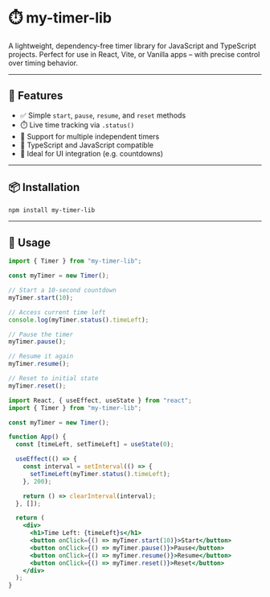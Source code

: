 # ⏱️ my-timer-lib

A lightweight, dependency-free timer library for JavaScript and TypeScript projects. Perfect for use in React, Vite, or Vanilla apps – with precise control over timing behavior.

---

## 🚀 Features

- ✅ Simple `start`, `pause`, `resume`, and `reset` methods
- ⏱️ Live time tracking via `.status()`
- 🔁 Support for multiple independent timers
- 🔧 TypeScript and JavaScript compatible
- 🧪 Ideal for UI integration (e.g. countdowns)

---

## 📦 Installation

```bash
npm install my-timer-lib
```

---

## 🔧 Usage

```js
import { Timer } from "my-timer-lib";

const myTimer = new Timer();

// Start a 10-second countdown
myTimer.start(10);

// Access current time left
console.log(myTimer.status().timeLeft);

// Pause the timer
myTimer.pause();

// Resume it again
myTimer.resume();

// Reset to initial state
myTimer.reset();
```

```jsx
import React, { useEffect, useState } from "react";
import { Timer } from "my-timer-lib";

const myTimer = new Timer();

function App() {
  const [timeLeft, setTimeLeft] = useState(0);

  useEffect(() => {
    const interval = setInterval(() => {
      setTimeLeft(myTimer.status().timeLeft);
    }, 200);

    return () => clearInterval(interval);
  }, []);

  return (
    <div>
      <h1>Time Left: {timeLeft}s</h1>
      <button onClick={() => myTimer.start(10)}>Start</button>
      <button onClick={() => myTimer.pause()}>Pause</button>
      <button onClick={() => myTimer.resume()}>Resume</button>
      <button onClick={() => myTimer.reset()}>Reset</button>
    </div>
  );
}
```
